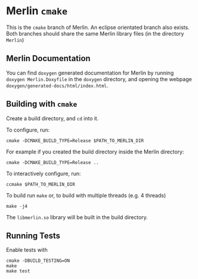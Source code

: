 # Merlin `cmake`

This is the `cmake` branch of Merlin. An eclipse orientated branch also exists. Both branches should share the same Merlin library files (in the directory `Merlin`)

## Merlin Documentation

You can find `doxygen` generated documentation for Merlin by running `doxygen Merlin.Doxyfile` in the `doxygen` directory, and opening the webpage `doxygen/generated-docs/html/index.html`.  

## Building with `cmake`

Create a build directory, and `cd` into it.

To configure, run:

    cmake -DCMAKE_BUILD_TYPE=Release $PATH_TO_MERLIN_DIR

For example if you created the build directory inside the Merlin directory:

    cmake -DCMAKE_BUILD_TYPE=Release ..

To interactively configure, run:

    ccmake $PATH_TO_MERLIN_DIR

To build run `make` or, to build with multiple threads (e.g. 4 threads)

    make -j4


The `libmerlin.so` library will be built in the build directory.

## Running Tests

Enable tests with

    cmake -DBUILD_TESTING=ON
    make
    make test


